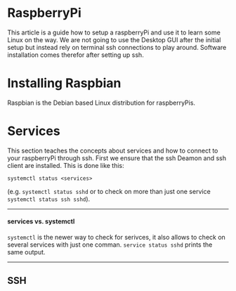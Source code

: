 # RaspberryPi
This article is a guide how to setup a 
raspberryPi and use it to learn some Linux on the way.
We are not going to use the Desktop GUI after the initial 
setup but instead rely on terminal ssh connections to play
around. Software installation comes therefor after
setting up ssh.

# Installing Raspbian
Raspbian is the Debian based Linux distribution for
raspberryPis. 


# Services
This section teaches the concepts about services 
and how to connect to your raspberryPi through ssh.
First we ensure that the ssh Deamon and ssh client 
are installed. This is done like this:
```
systemctl status <services>
```
(e.g. `systemctl status sshd` or to check on
more than just one service `systemctl status ssh sshd`).

---

#### services vs. systemctl
`systemctl` is the newer way to check for serivces, it also
allows to check on several services with just one comman.
`service status sshd` prints the same output.

---

## SSH
